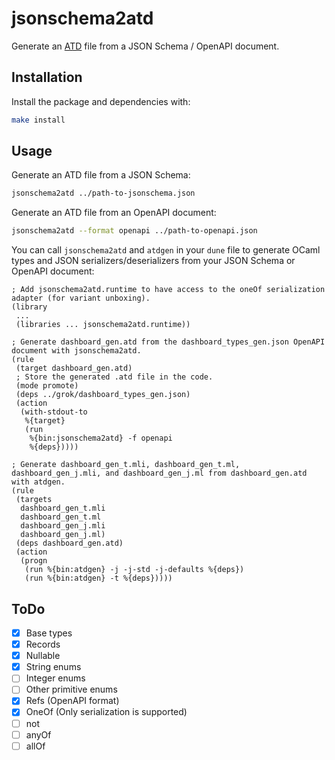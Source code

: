 # jsonschema2atd

Generate an [ATD](https://github.com/ahrefs/atd) file from a JSON Schema / OpenAPI document.

## Installation

Install the package and dependencies with:
```bash
make install
```

## Usage

Generate an ATD file from a JSON Schema:
```bash
jsonschema2atd ../path-to-jsonschema.json
```

Generate an ATD file from an OpenAPI document:
```bash
jsonschema2atd --format openapi ../path-to-openapi.json
```

You can call `jsonschema2atd` and `atdgen` in your `dune` file to generate OCaml types and JSON serializers/deserializers from your JSON Schema or OpenAPI document:
```
; Add jsonschema2atd.runtime to have access to the oneOf serialization adapter (for variant unboxing).
(library
 ...
 (libraries ... jsonschema2atd.runtime))

; Generate dashboard_gen.atd from the dashboard_types_gen.json OpenAPI document with jsonschema2atd.
(rule
 (target dashboard_gen.atd)
 ; Store the generated .atd file in the code. 
 (mode promote)
 (deps ../grok/dashboard_types_gen.json)
 (action
  (with-stdout-to
   %{target}
   (run
    %{bin:jsonschema2atd} -f openapi
    %{deps}))))

; Generate dashboard_gen_t.mli, dashboard_gen_t.ml, dashboard_gen_j.mli, and dashboard_gen_j.ml from dashboard_gen.atd with atdgen.
(rule
 (targets
  dashboard_gen_t.mli
  dashboard_gen_t.ml
  dashboard_gen_j.mli
  dashboard_gen_j.ml)
 (deps dashboard_gen.atd)
 (action
  (progn
   (run %{bin:atdgen} -j -j-std -j-defaults %{deps})
   (run %{bin:atdgen} -t %{deps}))))
```

## ToDo

- [X] Base types
- [X] Records
- [X] Nullable
- [X] String enums
- [ ] Integer enums
- [ ] Other primitive enums
- [X] Refs (OpenAPI format)
- [X] OneOf (Only serialization is supported)
- [ ] not
- [ ] anyOf
- [ ] allOf
